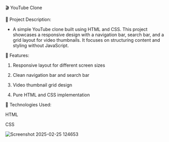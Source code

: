 🎬 YouTube Clone

📜 Project Description:

- A simple YouTube clone built using HTML and CSS. This project showcases a responsive design with a navigation bar, search bar, and a grid layout for video thumbnails. It focuses on structuring content and styling without JavaScript.

🚀 Features:

1. Responsive layout for different screen sizes

2. Clean navigation bar and search bar

3. Video thumbnail grid design

4. Pure HTML and CSS implementation

🎨 Technologies Used:

HTML

CSS

![Screenshot 2025-02-25 124653](https://github.com/user-attachments/assets/c661fb61-312f-48da-a971-b5c800eab987)
